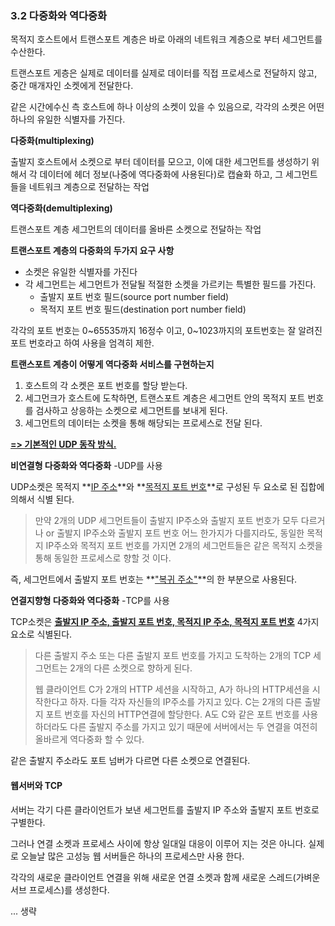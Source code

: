 ### 3.2 다중화와 역다중화

목적지 호스트에서 트랜스포트 계층은 바로 아래의 네트워크 계층으로 부터 세그먼트를 수산한다.

트랜스포트 게층은 실제로 데이터를 실제로 데이터를 직접 프로세스로 전달하지 않고, 중간 매개자인 소켓에게 전달한다.

같은 시간에수신 측 호스트에 하나 이상의 소켓이 있을 수 있음으로, 각각의 소켓은 어떤 하나의 유일한 식별자를 가진다.

**다중화(multiplexing)**

출발지 호스트에서 소켓으로 부터 데이터를 모으고, 이에 대한 세그먼트를 생성하기 위해서 각 데이터에 헤더 정보(나중에 역다중화에 사용된다)로 캡슐화 하고, 그 세그먼트들을 네트워크 계층으로 전달하는 작업

**역다중화(demultiplexing)**

트랜스포트 계층 세그먼트의 데이터를 올바른 소켓으로 전달하는 작업



**트랜스포트 계층의 다중화의 두가지 요구 사항**

- 소켓은 유일한 식별자를 가진다
- 각 세그먼트는 세그먼트가 전달될 적절한 소켓을 가르키는 특별한 필드를 가진다.
  - 출발지 포트 번호 필드(source port number field)
  - 목적지 포트 번호 필드(destination port number field)

각각의 포트 번호는 0~65535까지 16정수 이고, 0~1023까지의 포트번호는 잘 알려진 포트 번호라고 하여 사용을 엄격히 제한.



**트랜스포트 계층이 어떻게 역다중화 서비스를 구현하는지**

1. 호스트의 각 소켓은 포트 번호를 할당 받는다.
2. 세그먼크가 호스트에 도착하면, 트랜스포트 계층은 세그먼트 안의 목적지 포트 번호를 검사하고 상응하는 소켓으로 세그먼트를 보내게 된다.
3. 세그먼트의 데이터는 소켓을 통해 해당되는 프로세스로 전달 된다.

<u>**=> 기본적인 UDP 동작 방식.**</u>



**비연결형 다중화와 역다중화** -UDP를 사용

UDP소켓은 목적지 **<u>IP 주소</u>**와 **<u>목적지 포트 번호</u>**로 구성된 두 요소로 된 집합에 의해서 식별 된다.

> 만약 2개의 UDP 세그먼트들이 출발지 IP주소와 출발지 포트 번호가 모두 다르거나 or 출발지 IP주소와 출발지 포트 번호 어느 한가지가 다를지라도, 동일한 목적지 IP주소와 목적지 포트 번호를 가지면 2개의 세그먼트들은 같은 목적지 소켓을 통해  동일한 프로세스로 향할 것 이다.

즉, 세그먼트에서 출발지 포트 번호는 **<u>"복귀 주소"</u>**의 한 부분으로 사용된다.



**연결지향형 다중화와 역다중화**  -TCP를 사용

TCP소켓은 **<u>출발지 IP 주소, 출발지 포트 번호, 목적지 IP 주소, 목적지 포트 번호</u>** 4가지 요소로 식별된다.

> 다른 출발지 주소 또는 다른 출발지 포트 번호를 가지고 도착하는 2개의 TCP 세그먼트는 2개의 다른 소켓으로 향하게 된다. 
>
> 웹 클라이언트 C가 2개의 HTTP 세션을 시작하고,  A가 하나의 HTTP세션을 시작한다고 하자. 다들 각자 자신들의 IP주소를 가지고 있다. C는 2개의 다른 출발지 포트 번호를 자신의 HTTP연결에 할당한다.  A도 C와 같은 포트 번호를 사용하더라도 다른 출발지 주소를 가지고 있기 때문에 서버에서는 두 연결을 여전히 올바르게 역다중화 할 수 있다.

같은 출발지 주소라도 포트 넘버가 다르면 다른 소켓으로 연결된다.



#### 웹서버와 TCP

서버는 각기 다른 클라이언트가 보낸 세그먼트를 출발지 IP 주소와 출발지 포트 번호로 구별한다. 

그러나 연결 소켓과 프로세스 사이에 항상 일대일 대응이 이루어 지는 것은 아니다. 실제로 오늘날 많은 고성능 웹 서버들은 하나의 프로세스만 사용 한다. 

각각의 새로운 클라이언트 연결을 위해 새로운 연결 소켓과 함께 새로운 스레드(가벼운 서브 프로세스)를 생성한다.

... 생략

